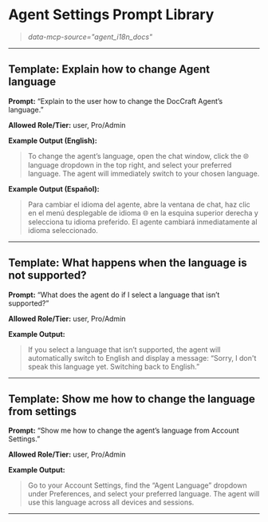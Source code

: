 # Agent Settings Prompt Library

> *data-mcp-source="agent_i18n_docs"*

---

## Template: Explain how to change Agent language

**Prompt:**
“Explain to the user how to change the DocCraft Agent’s language.”

**Allowed Role/Tier:** user, Pro/Admin

**Example Output (English):**
> To change the agent’s language, open the chat window, click the 🌐 language dropdown in the top right, and select your preferred language. The agent will immediately switch to your chosen language.

**Example Output (Español):**
> Para cambiar el idioma del agente, abre la ventana de chat, haz clic en el menú desplegable de idioma 🌐 en la esquina superior derecha y selecciona tu idioma preferido. El agente cambiará inmediatamente al idioma seleccionado.

---

## Template: What happens when the language is not supported?

**Prompt:**
“What does the agent do if I select a language that isn’t supported?”

**Allowed Role/Tier:** user, Pro/Admin

**Example Output:**
> If you select a language that isn’t supported, the agent will automatically switch to English and display a message: “Sorry, I don't speak this language yet. Switching back to English.”

---

## Template: Show me how to change the language from settings

**Prompt:**
“Show me how to change the agent’s language from Account Settings.”

**Allowed Role/Tier:** user, Pro/Admin

**Example Output:**
> Go to your Account Settings, find the “Agent Language” dropdown under Preferences, and select your preferred language. The agent will use this language across all devices and sessions.

--- 